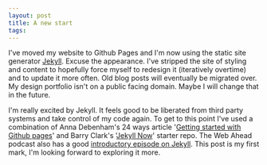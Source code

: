 ```yaml
---
layout: post
title: A new start
tags:
---
```


I've moved my website to Github Pages and I'm now using the static site generator [Jekyll](http://jekyllrb.com/). Excuse the appearance. I've stripped the site of styling and content to hopefully force myself to redesign it (iteratively overtime) and to update it  more often. Old blog posts will eventually be migrated over. My design portfolio isn't on a public facing domain. Maybe I will change that in the future.

I'm really excited by Jekyll. It feels good to be liberated from third party systems and take control of my code again. To get to this point I've used a combination of Anna Debenham's 24 ways article '[Getting started with Github pages](http://24ways.org/2013/get-started-with-github-pages)' and Barry Clark's '[Jekyll Now](https://github.com/barryclark/jekyll-now)' starter repo. The Web Ahead podcast also has a good [introductory episode on Jekyll](http://5by5.tv/webahead/54). This post is my first mark, I'm looking forward to exploring it more.
